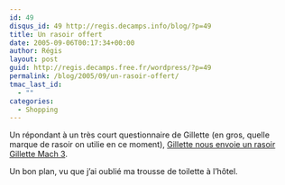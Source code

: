 ```yaml
---
id: 49
disqus_id: 49 http://regis.decamps.info/blog/?p=49
title: Un rasoir offert
date: 2005-09-06T00:17:34+00:00
author: Régis
layout: post
guid: http://regis.decamps.free.fr/wordpress/?p=49
permalink: /blog/2005/09/un-rasoir-offert/
tmac_last_id:
  - ""
categories:
  - Shopping
---
```

Un répondant à un très court questionnaire de Gillette (en gros, quelle marque de rasoir on utilie en ce moment), [Gillette nous envoie un rasoir Gillette Mach 3](http://www.edengo.com/visite/frame_visite.cfm?idpart=1317&clic_origine=edengo).

Un bon plan, vu que j’ai oublié ma trousse de toilette à l’hôtel.
